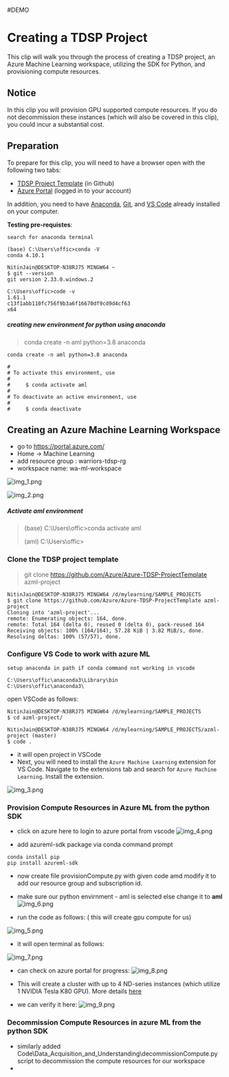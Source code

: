 
#DEMO

# Creating a TDSP Project

This clip will walk you through the process of creating a TDSP project, an Azure Machine Learning workspace, utilizing the SDK for Python, and provisioning compute resources.

## Notice

In this clip you will provision GPU supported compute resources.  If you do not decommission these instances (which will also be covered in this clip), you could incur a substantial cost.


## Preparation

To prepare for this clip, you will need to have a browser open with the following two tabs:

* [TDSP Project Template](https://github.com/Azure/Azure-TDSP-ProjectTemplate) (in Github)
* [Azure Portal](https://portal.azure.com/) (logged in to your account)

In addition, you need to have [Anaconda](https://www.anaconda.com/distribution/#download-section), [Git](https://git-scm.com/), and [VS Code](https://code.visualstudio.com/) already installed on your computer.

**Testing pre-requistes**: 

```text
search for anaconda terminal

(base) C:\Users\offic>conda -V
conda 4.10.1
```

```text
NitinJain@DESKTOP-N38RJ75 MINGW64 ~
$ git --version
git version 2.33.0.windows.2
```

```text
C:\Users\offic>code -v
1.61.1
c13f1abb110fc756f9b3a6f16670df9cd9d4cf63
x64
```

##### creating new environment for python using anaconda

> conda create -n aml python=3.8 anaconda

```text
conda create -n aml python=3.8 anaconda

#
# To activate this environment, use
#
#     $ conda activate aml
#
# To deactivate an active environment, use
#
#     $ conda deactivate
``` 

## Creating an Azure Machine Learning Workspace

- go to  https://portal.azure.com/
- Home -> Machine Learning 
- add resource group : warriors-tdsp-rg
- workspace name: wa-ml-workspace

![img_1.png](images/1.2.1.png)

![img_2.png](images/1.2.2.png)


##### Activate aml environment
> (base) C:\Users\offic>conda activate aml
>
>  (aml) C:\Users\offic>

### Clone the TDSP project template
> git clone https://github.com/Azure/Azure-TDSP-ProjectTemplate azml-project

```text
NitinJain@DESKTOP-N38RJ75 MINGW64 /d/mylearning/SAMPLE_PROJECTS
$ git clone https://github.com/Azure/Azure-TDSP-ProjectTemplate azml-project
Cloning into 'azml-project'...
remote: Enumerating objects: 164, done.
remote: Total 164 (delta 0), reused 0 (delta 0), pack-reused 164
Receiving objects: 100% (164/164), 57.28 KiB | 3.82 MiB/s, done.
Resolving deltas: 100% (57/57), done.

```

### Configure  VS Code to work with azure ML
```text
setup anaconda in path if conda command not working in vscode

C:\Users\offic\anaconda3\Library\bin
C:\Users\offic\anaconda3\
```


open VSCode as follows: 
```text
NitinJain@DESKTOP-N38RJ75 MINGW64 /d/mylearning/SAMPLE_PROJECTS
$ cd azml-project/

NitinJain@DESKTOP-N38RJ75 MINGW64 /d/mylearning/SAMPLE_PROJECTS/azml-project (master)
$ code .

```

- it will open project in VSCode
- Next, you will need to install the `Azure Machine Learning` extension for VS Code.  Navigate to the extensions tab and search for `Azure Machine Learning`.  Install the extension.

![img_3.png](images/1.2.3.png)

### Provision Compute Resources in Azure ML from the python SDK

- click on azure here to login to azure portal from vscode
![img_4.png](images/1.2.4.png)

- add azureml-sdk package via conda command prompt
```text
conda install pip
pip install azureml-sdk
```

- now create file provisionCompute.py with given code amd modify it to add our resource group and subscription id. 

- make sure our python envirnment - aml is selected else change it to **aml**
![img_6.png](images/1.2.7.png)


- run  the code as follows: ( this will create gpu compute for us)

![img_5.png](images/1.2.6.png)

- it will open terminal as follows:

![img_7.png](images/1.2.8.png)

- can check on azure portal for progress:
![img_8.png](images/1.2.9.png)

- This will create a cluster with up to 4 ND-series instances (which utilize 1 NVIDIA Tesla K80 GPU). More details [here](https://docs.microsoft.com/en-us/azure/virtual-machines/nc-series)

- we can verify it here: 
![img_9.png](images/1.2.10.png)



### Decommission Compute Resources in azure ML from the python SDK

- similarly added Code\Data_Acquisition_and_Understanding\decommissionCompute.py script to decommission the compute resources for our workspace 
- 
